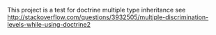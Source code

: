 
This project is a test for doctrine multiple type inheritance
see http://stackoverflow.com/questions/3932505/multiple-discrimination-levels-while-using-doctrine2

